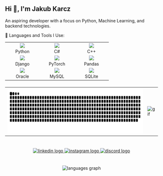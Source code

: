 <h2 align="left">Hi 👋, I'm Jakub Karcz</h2>

<p align="left">An aspiring developer with a focus on Python, Machine Learning, and backend technologies.</p>

<p align="left">🚀 Languages and Tools I Use:</p>

<div align="center">
<table>
  <tr>
    <td align="center" width="100">
      <img src="https://cdn.jsdelivr.net/gh/devicons/devicon/icons/python/python-original.svg" width="40"/><br>Python
    </td>
    <td align="center" width="100">
      <img src="https://cdn.jsdelivr.net/gh/devicons/devicon/icons/csharp/csharp-original.svg" width="40"/><br>C#
    </td>
    <td align="center" width="100">
      <img src="https://cdn.jsdelivr.net/gh/devicons/devicon/icons/cplusplus/cplusplus-original.svg" width="40"/><br>C++
    </td>
  </tr>
  <tr>
    <td align="center" width="100">
      <img src="https://cdn.jsdelivr.net/gh/devicons/devicon/icons/django/django-plain.svg" width="40"/><br>Django
    </td>
    <td align="center" width="100">
      <img src="https://cdn.simpleicons.org/pytorch/EE4C2C" width="40"/><br>PyTorch
    </td>
    <td align="center" width="100">
      <img src="https://cdn.jsdelivr.net/gh/devicons/devicon/icons/pandas/pandas-original.svg" width="40"/><br>Pandas
    </td>
  </tr>
  <tr>
    <td align="center" width="100">
      <img src="https://cdn.jsdelivr.net/gh/devicons/devicon/icons/oracle/oracle-original.svg" width="40"/><br>Oracle
    </td>
    <td align="center" width="100">
      <img src="https://cdn.simpleicons.org/mysql/4479A1" width="40"/><br>MySQL
    </td>
    <td align="center" width="100">
      <img src="https://cdn.jsdelivr.net/gh/devicons/devicon/icons/sqlite/sqlite-original.svg" width="40"/><br>SQLite
    </td>
  </tr>
</table>
</div>

###

<table>
  <tr>
    <td>
      <picture>
        <source media="(prefers-color-scheme: dark)" srcset="https://raw.githubusercontent.com/FazKarcz/FazKarcz/output/github-snake-dark.svg" />
        <source media="(prefers-color-scheme: light)" srcset="https://raw.githubusercontent.com/FazKarcz/FazKarcz/output/github-snake.svg" />
        <img alt="github-snake" src="https://raw.githubusercontent.com/FazKarcz/FazKarcz/output/github-snake.svg" height="150" />
      </picture>
    </td>
    <td>
      <img src="https://media3.giphy.com/media/v1.Y2lkPTc5MGI3NjExZDR4M2ZzZDY3Z2s3dm42MTcwN3gwbXB5cGMwMGJsNTM1ZmJ3anJseSZlcD12MV9pbnRlcm5hbF9naWZfYnlfaWQmY3Q9Zw/maNB0qAiRVAty/giphy.gif" alt="gif" height="150" />
    </td>
  </tr>
</table>

###

<br clear="both">

<div align="center">
  <a href="https://www.linkedin.com/in/jakub-karcz-3768a0358/" target="_blank">
    <img src="https://img.shields.io/static/v1?message=LinkedIn&logo=linkedin&label=&color=0077B5&logoColor=white&labelColor=&style=for-the-badge" height="35" alt="linkedin logo"  />
  </a>
  <a href="https://www.instagram.com/red_asuka/" target="_blank">
    <img src="https://img.shields.io/static/v1?message=Instagram&logo=instagram&label=&color=E4405F&logoColor=white&labelColor=&style=for-the-badge" height="35" alt="instagram logo"  />
  </a>
  <a href="https://discordapp.com/users/264785568628473858" target="_blank">
    <img src="https://img.shields.io/static/v1?message=Discord&logo=discord&label=&color=7289DA&logoColor=white&labelColor=&style=for-the-badge" height="35" alt="discord logo"  />
  </a>
</div>

###

<br clear="both">

<div align="center">
  <img src="https://github-readme-stats.vercel.app/api/top-langs?username=FazKarcz&locale=en&hide_title=false&layout=compact&card_width=320&langs_count=5&theme=dracula&hide_border=false" height="150" alt="languages graph"  />
</div>

